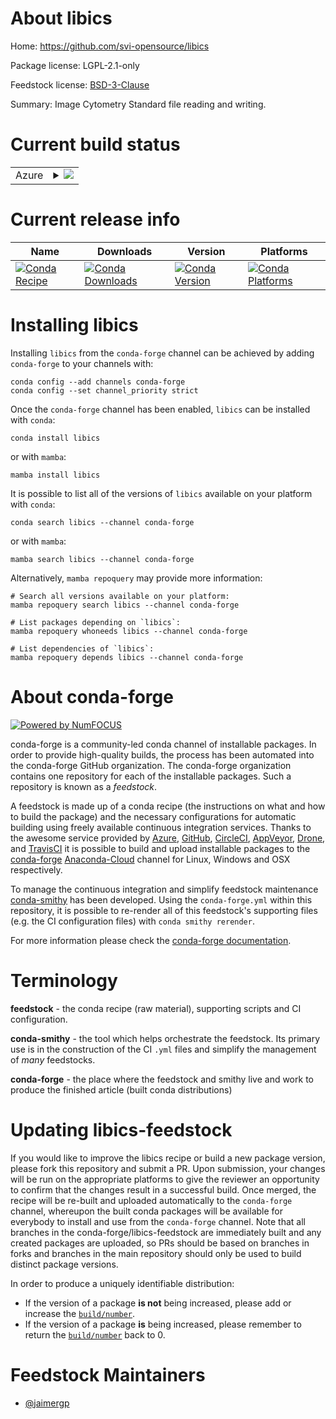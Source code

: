 About libics
============

Home: https://github.com/svi-opensource/libics

Package license: LGPL-2.1-only

Feedstock license: [BSD-3-Clause](https://github.com/conda-forge/libics-feedstock/blob/main/LICENSE.txt)

Summary: Image Cytometry Standard file reading and writing.

Current build status
====================


<table>
    
  <tr>
    <td>Azure</td>
    <td>
      <details>
        <summary>
          <a href="https://dev.azure.com/conda-forge/feedstock-builds/_build/latest?definitionId=16807&branchName=main">
            <img src="https://dev.azure.com/conda-forge/feedstock-builds/_apis/build/status/libics-feedstock?branchName=main">
          </a>
        </summary>
        <table>
          <thead><tr><th>Variant</th><th>Status</th></tr></thead>
          <tbody><tr>
              <td>linux_64</td>
              <td>
                <a href="https://dev.azure.com/conda-forge/feedstock-builds/_build/latest?definitionId=16807&branchName=main">
                  <img src="https://dev.azure.com/conda-forge/feedstock-builds/_apis/build/status/libics-feedstock?branchName=main&jobName=linux&configuration=linux_64_" alt="variant">
                </a>
              </td>
            </tr><tr>
              <td>osx_64</td>
              <td>
                <a href="https://dev.azure.com/conda-forge/feedstock-builds/_build/latest?definitionId=16807&branchName=main">
                  <img src="https://dev.azure.com/conda-forge/feedstock-builds/_apis/build/status/libics-feedstock?branchName=main&jobName=osx&configuration=osx_64_" alt="variant">
                </a>
              </td>
            </tr>
          </tbody>
        </table>
      </details>
    </td>
  </tr>
</table>

Current release info
====================

| Name | Downloads | Version | Platforms |
| --- | --- | --- | --- |
| [![Conda Recipe](https://img.shields.io/badge/recipe-libics-green.svg)](https://anaconda.org/conda-forge/libics) | [![Conda Downloads](https://img.shields.io/conda/dn/conda-forge/libics.svg)](https://anaconda.org/conda-forge/libics) | [![Conda Version](https://img.shields.io/conda/vn/conda-forge/libics.svg)](https://anaconda.org/conda-forge/libics) | [![Conda Platforms](https://img.shields.io/conda/pn/conda-forge/libics.svg)](https://anaconda.org/conda-forge/libics) |

Installing libics
=================

Installing `libics` from the `conda-forge` channel can be achieved by adding `conda-forge` to your channels with:

```
conda config --add channels conda-forge
conda config --set channel_priority strict
```

Once the `conda-forge` channel has been enabled, `libics` can be installed with `conda`:

```
conda install libics
```

or with `mamba`:

```
mamba install libics
```

It is possible to list all of the versions of `libics` available on your platform with `conda`:

```
conda search libics --channel conda-forge
```

or with `mamba`:

```
mamba search libics --channel conda-forge
```

Alternatively, `mamba repoquery` may provide more information:

```
# Search all versions available on your platform:
mamba repoquery search libics --channel conda-forge

# List packages depending on `libics`:
mamba repoquery whoneeds libics --channel conda-forge

# List dependencies of `libics`:
mamba repoquery depends libics --channel conda-forge
```


About conda-forge
=================

[![Powered by
NumFOCUS](https://img.shields.io/badge/powered%20by-NumFOCUS-orange.svg?style=flat&colorA=E1523D&colorB=007D8A)](https://numfocus.org)

conda-forge is a community-led conda channel of installable packages.
In order to provide high-quality builds, the process has been automated into the
conda-forge GitHub organization. The conda-forge organization contains one repository
for each of the installable packages. Such a repository is known as a *feedstock*.

A feedstock is made up of a conda recipe (the instructions on what and how to build
the package) and the necessary configurations for automatic building using freely
available continuous integration services. Thanks to the awesome service provided by
[Azure](https://azure.microsoft.com/en-us/services/devops/), [GitHub](https://github.com/),
[CircleCI](https://circleci.com/), [AppVeyor](https://www.appveyor.com/),
[Drone](https://cloud.drone.io/welcome), and [TravisCI](https://travis-ci.com/)
it is possible to build and upload installable packages to the
[conda-forge](https://anaconda.org/conda-forge) [Anaconda-Cloud](https://anaconda.org/)
channel for Linux, Windows and OSX respectively.

To manage the continuous integration and simplify feedstock maintenance
[conda-smithy](https://github.com/conda-forge/conda-smithy) has been developed.
Using the ``conda-forge.yml`` within this repository, it is possible to re-render all of
this feedstock's supporting files (e.g. the CI configuration files) with ``conda smithy rerender``.

For more information please check the [conda-forge documentation](https://conda-forge.org/docs/).

Terminology
===========

**feedstock** - the conda recipe (raw material), supporting scripts and CI configuration.

**conda-smithy** - the tool which helps orchestrate the feedstock.
                   Its primary use is in the construction of the CI ``.yml`` files
                   and simplify the management of *many* feedstocks.

**conda-forge** - the place where the feedstock and smithy live and work to
                  produce the finished article (built conda distributions)


Updating libics-feedstock
=========================

If you would like to improve the libics recipe or build a new
package version, please fork this repository and submit a PR. Upon submission,
your changes will be run on the appropriate platforms to give the reviewer an
opportunity to confirm that the changes result in a successful build. Once
merged, the recipe will be re-built and uploaded automatically to the
`conda-forge` channel, whereupon the built conda packages will be available for
everybody to install and use from the `conda-forge` channel.
Note that all branches in the conda-forge/libics-feedstock are
immediately built and any created packages are uploaded, so PRs should be based
on branches in forks and branches in the main repository should only be used to
build distinct package versions.

In order to produce a uniquely identifiable distribution:
 * If the version of a package **is not** being increased, please add or increase
   the [``build/number``](https://docs.conda.io/projects/conda-build/en/latest/resources/define-metadata.html#build-number-and-string).
 * If the version of a package **is** being increased, please remember to return
   the [``build/number``](https://docs.conda.io/projects/conda-build/en/latest/resources/define-metadata.html#build-number-and-string)
   back to 0.

Feedstock Maintainers
=====================

* [@jaimergp](https://github.com/jaimergp/)

